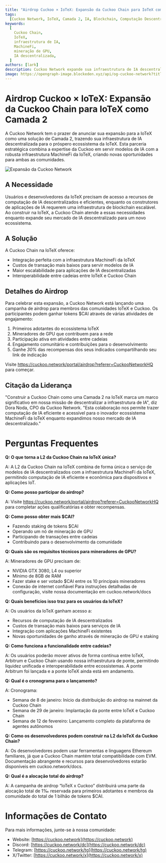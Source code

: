 ```yaml
---
title: "Airdrop Cuckoo × IoTeX: Expansão da Cuckoo Chain para IoTeX como Camada 2"
tags:
  [Cuckoo Network, IoTeX, Camada 2, IA, Blockchain, Computação Descentralizada]
keywords:
  [
    Cuckoo Chain,
    IoTeX,
    infraestrutura de IA,
    MachineFi,
    mineração de GPU,
    IA descentralizada,
  ]
authors: [lark]
description: Cuckoo Network expande sua infraestrutura de IA descentralizada para IoTeX como uma solução de Camada 2, integrando-se ao ecossistema MachineFi da IoTeX para oferecer computação de IA escalável e interoperabilidade entre cadeias. Descubra os benefícios para desenvolvedores, mineradores e usuários da IoTeX, e aprenda como participar do airdrop de tokens $CAI.
image: https://opengraph-image.blockeden.xyz/api/og-cuckoo-network?title=Airdrop%20Cuckoo%20%C3%97%20IoTeX:%20Expans%C3%A3o%20da%20Cuckoo%20Chain%20para%20IoTeX%20como%20Camada%202
---
```


# Airdrop Cuckoo × IoTeX: Expansão da Cuckoo Chain para IoTeX como Camada 2

A Cuckoo Network tem o prazer de anunciar sua expansão para a IoTeX como uma solução de Camada 2, trazendo sua infraestrutura de IA descentralizada para o próspero ecossistema da IoTeX. Esta parceria estratégica combina a expertise da Cuckoo em servir modelos de IA com a robusta infraestrutura MachineFi da IoTeX, criando novas oportunidades para ambas as comunidades.

![Expansão da Cuckoo Network](https://opengraph-image.blockeden.xyz/api/og-cuckoo-network?title=Airdrop%20Cuckoo%20%C3%97%20IoTeX:%20Expans%C3%A3o%20da%20Cuckoo%20Chain%20para%20IoTeX%20como%20Camada%202)

## **A Necessidade**

Usuários e desenvolvedores da IoTeX precisam de acesso a recursos de computação de IA descentralizados e eficientes, enquanto os construtores de aplicações de IA requerem uma infraestrutura de blockchain escalável. Ao construir na IoTeX, a Cuckoo Chain atende a essas necessidades enquanto expande seu mercado de IA descentralizado para um novo ecossistema.

## **A Solução**

A Cuckoo Chain na IoTeX oferece:

- Integração perfeita com a infraestrutura MachineFi da IoTeX
- Custos de transação mais baixos para servir modelos de IA
- Maior escalabilidade para aplicações de IA descentralizadas
- Interoperabilidade entre cadeias entre IoTeX e Cuckoo Chain

## **Detalhes do Airdrop**

Para celebrar esta expansão, a Cuckoo Network está lançando uma campanha de airdrop para membros das comunidades IoTeX e Cuckoo. Os participantes podem ganhar tokens $CAI através de várias atividades de engajamento:

1. Primeiros adotantes do ecossistema IoTeX
2. Mineradores de GPU que contribuem para a rede
3. Participação ativa em atividades entre cadeias
4. Engajamento comunitário e contribuições para o desenvolvimento
5. Ganhe _30%_ das recompensas dos seus indicados compartilhando seu link de indicação

Visite https://cuckoo.network/portal/airdrop?referer=CuckooNetworkHQ para começar.

## **Citação da Liderança**

"Construir a Cuckoo Chain como uma Camada 2 na IoTeX marca um marco significativo em nossa missão de descentralizar a infraestrutura de IA", diz Dora Noda, CPO da Cuckoo Network. "Esta colaboração nos permite trazer computação de IA eficiente e acessível para o inovador ecossistema MachineFi da IoTeX enquanto expandimos nosso mercado de IA descentralizado."

# **Perguntas Frequentes**

**Q: O que torna a L2 da Cuckoo Chain na IoTeX única?**

A: A L2 da Cuckoo Chain na IoTeX combina de forma única o serviço de modelos de IA descentralizados com a infraestrutura MachineFi da IoTeX, permitindo computação de IA eficiente e econômica para dispositivos e aplicações IoT.

**Q: Como posso participar do airdrop?**

A: Visite https://cuckoo.network/portal/airdrop?referer=CuckooNetworkHQ para completar ações qualificatórias e obter recompensas.

**Q: Como posso obter mais $CAI?**

- Fazendo staking de tokens $CAI
- Operando um nó de mineração de GPU
- Participando de transações entre cadeias
- Contribuindo para o desenvolvimento da comunidade

**Q: Quais são os requisitos técnicos para mineradores de GPU?**

A: Mineradores de GPU precisam de:

- NVIDIA GTX 3080, L4 ou superior
- Mínimo de 8GB de RAM
- Fazer stake e ser votado $CAI entre os 10 principais mineradores
- Conexão de internet confiável Para instruções detalhadas de configuração, visite nossa documentação em cuckoo.network/docs

**Q: Quais benefícios isso traz para os usuários da IoTeX?**

A: Os usuários da IoTeX ganham acesso a:

- Recursos de computação de IA descentralizados
- Custos de transação mais baixos para serviços de IA
- Integração com aplicações MachineFi existentes
- Novas oportunidades de ganho através de mineração de GPU e staking

**Q: Como funciona a funcionalidade entre cadeias?**

A: Os usuários poderão mover ativos de forma contínua entre IoTeX, Arbitrum e Cuckoo Chain usando nossa infraestrutura de ponte, permitindo liquidez unificada e interoperabilidade entre ecossistemas. A ponte Arbitrum foi lançada e a ponte IoTeX ainda está em andamento.

**Q: Qual é o cronograma para o lançamento?**

A: Cronograma:

- Semana de 8 de janeiro: Início da distribuição do airdrop na mainnet da Cuckoo Chain
- Semana de 29 de janeiro: Implantação da ponte entre IoTeX e Cuckoo Chain
- Semana de 12 de fevereiro: Lançamento completo da plataforma de agentes autônomos

**Q: Como os desenvolvedores podem construir na L2 da IoTeX da Cuckoo Chain?**

A: Os desenvolvedores podem usar ferramentas e linguagens Ethereum familiares, já que a Cuckoo Chain mantém total compatibilidade com EVM. Documentação abrangente e recursos para desenvolvedores estarão disponíveis em cuckoo.network/docs.

**Q: Qual é a alocação total do airdrop?**

A: A campanha de airdrop “IoTeX x Cuckoo” distribuirá uma parte da alocação total de 1‰ reservada para primeiros adotantes e membros da comunidade do total de 1 bilhão de tokens $CAI.

# **Informações de Contato**

Para mais informações, junte-se à nossa comunidade:

- Website: [https://cuckoo.network](https://cuckoo.network)
- Discord: [https://cuckoo.network/dc](https://cuckoo.network/dc)
- Telegram: [https://cuckoo.network/tg](https://cuckoo.network/tg)
- X/Twitter: [https://cuckoo.network/x](https://cuckoo.network/x)
